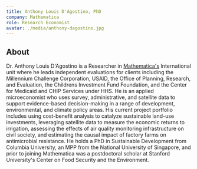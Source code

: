 ```yaml
---
title: Anthony Louis D'Agostino, PhD
company: Mathematica
role: Research Economist
avatar: ./media/anthony-dagostino.jpg
---
```

## About

Dr. Anthony Louis D'Agostino is a Researcher in [Mathematica's](https://www.mathematica.org/) International unit where he leads independent evaluations for clients including the Millennium Challenge Corporation, USAID, the Office of Planning, Research, and Evaluation, the Childrens Investment Fund Foundation, and the Center for Medicaid and CHIP Services under HHS. He is an applied microeconomist who uses survey, administrative, and satellite data to support evidence-based decision-making in a range of development, environmental, and climate policy areas. His current project portfolio includes using cost-benefit analysis to catalyze sustainable land-use investments, leveraging satellite data to measure the economic returns to irrigation, assessing the effects of air quality monitoring infrastructure on civil society, and estimating the causal impact of factory farms on antimicrobial resistance. He holds a PhD in Sustainable Development from Columbia University, an MPP from the National University of Singapore, and prior to joining Mathematica was a postdoctoral scholar at Stanford University's Center on Food Security and the Environment.